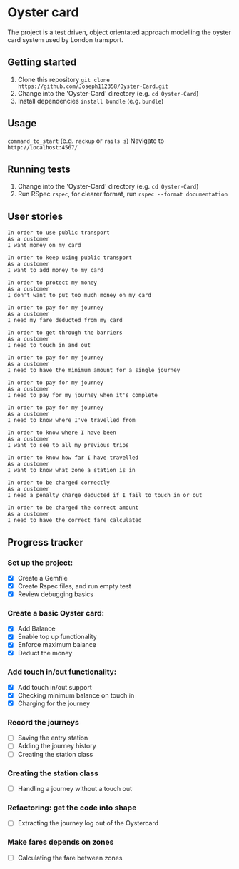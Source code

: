 # Oyster card
The project is a test driven, object orientated approach modelling the oyster card system used by London transport.

## Getting started
1. Clone this repository `git clone https://github.com/Joseph112358/Oyster-Card.git`
2. Change into the 'Oyster-Card' directory (e.g. `cd Oyster-Card`)
3. Install dependencies `install bundle` (e.g. `bundle`)

## Usage
`command_to_start` (e.g. `rackup` or `rails s`)
Navigate to `http://localhost:4567/`


## Running tests
1. Change into the 'Oyster-Card' directory (e.g. `cd Oyster-Card`)
2. Run RSpec `rspec`, for clearer format, run `rspec --format documentation`

## User stories
```
In order to use public transport
As a customer
I want money on my card

In order to keep using public transport
As a customer
I want to add money to my card

In order to protect my money
As a customer
I don't want to put too much money on my card

In order to pay for my journey
As a customer
I need my fare deducted from my card

In order to get through the barriers
As a customer
I need to touch in and out

In order to pay for my journey
As a customer
I need to have the minimum amount for a single journey

In order to pay for my journey
As a customer
I need to pay for my journey when it's complete

In order to pay for my journey
As a customer
I need to know where I've travelled from

In order to know where I have been
As a customer
I want to see to all my previous trips

In order to know how far I have travelled
As a customer
I want to know what zone a station is in

In order to be charged correctly
As a customer
I need a penalty charge deducted if I fail to touch in or out

In order to be charged the correct amount
As a customer
I need to have the correct fare calculated
```

## Progress tracker

### Set up the project:
- [x] Create a Gemfile
- [x] Create Rspec files, and run empty test
- [x] Review debugging basics
### Create a basic Oyster card:
- [x] Add Balance
- [x] Enable top up functionality 
- [x] Enforce maximum balance
- [x] Deduct the money
### Add touch in/out functionality:
- [x] Add touch in/out support
- [x] Checking minimum balance on touch in
- [x] Charging for the journey
### Record the journeys
- [ ] Saving the entry station
- [ ] Adding the journey history
- [ ] Creating the station class
### Creating the station class
- [ ] Handling a journey without a touch out
### Refactoring: get the code into shape
- [ ] Extracting the journey log out of the Oystercard
### Make fares depends on zones
- [ ] Calculating the fare between zones
